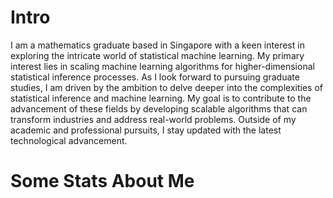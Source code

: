 # Intro

I am a mathematics graduate based in Singapore with a keen interest in exploring the intricate world of statistical machine learning. My primary interest lies in scaling machine learning algorithms for higher-dimensional statistical inference processes. As I look forward to pursuing graduate studies, I am driven by the ambition to delve deeper into the complexities of statistical inference and machine learning. My goal is to contribute to the advancement of these fields by developing scalable algorithms that can transform industries and address real-world problems. Outside of my academic and professional pursuits, I stay updated with the latest technological advancement.

# Some Stats About Me